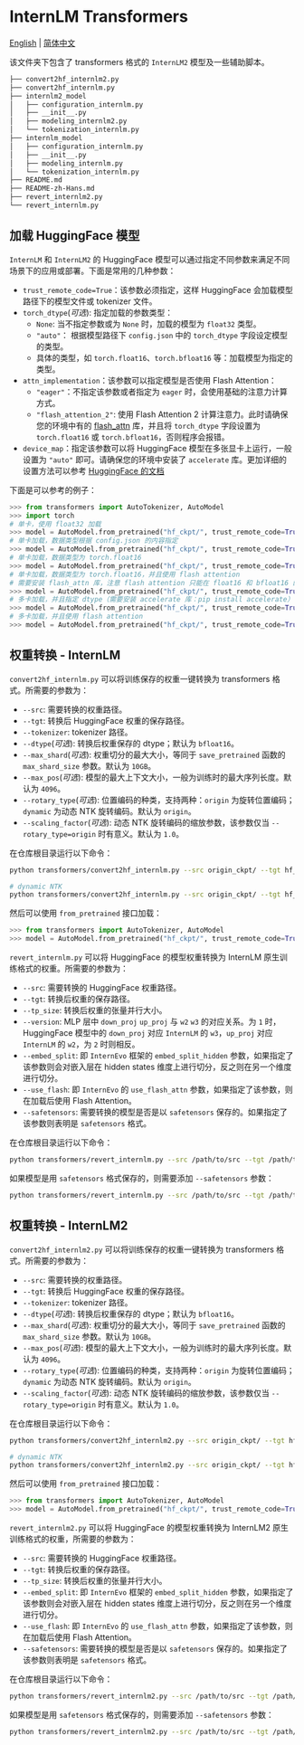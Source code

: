 # InternLM Transformers

[English](./README.md) |
[简体中文](./README-zh-Hans.md)

该文件夹下包含了 transformers 格式的 `InternLM2` 模型及一些辅助脚本。

```bash
├── convert2hf_internlm2.py
├── convert2hf_internlm.py
├── internlm2_model
│   ├── configuration_internlm.py
│   ├── __init__.py
│   ├── modeling_internlm2.py
│   └── tokenization_internlm.py
├── internlm_model
│   ├── configuration_internlm.py
│   ├── __init__.py
│   ├── modeling_internlm.py
│   └── tokenization_internlm.py
├── README.md
├── README-zh-Hans.md
├── revert_internlm2.py
└── revert_internlm.py
```

## 加载 HuggingFace 模型

`InternLM` 和 `InternLM2` 的 HuggingFace 模型可以通过指定不同参数来满足不同场景下的应用或部署。下面是常用的几种参数：

- `trust_remote_code=True`：该参数必须指定，这样 HuggingFace 会加载模型路径下的模型文件或 tokenizer 文件。
- `torch_dtype`(*可选*): 指定加载的参数类型：
    - `None`: 当不指定参数或为 `None` 时，加载的模型为 `float32` 类型。
    - `"auto"`： 根据模型路径下 `config.json` 中的 `torch_dtype` 字段设定模型的类型。
    - 具体的类型，如 `torch.float16`、`torch.bfloat16` 等：加载模型为指定的类型。
- `attn_implementation`：该参数可以指定模型是否使用 Flash Attention：
    - `"eager"`：不指定该参数或者指定为 `eager` 时，会使用基础的注意力计算方式。
    - `"flash_attention_2"`: 使用 Flash Attention 2 计算注意力。此时请确保您的环境中有的 [flash_attn](https://github.com/Dao-AILab/flash-attention) 库，并且将 `torch_dtype` 字段设置为 `torch.float16` 或 `torch.bfloat16`，否则程序会报错。
- `device_map`：指定该参数可以将 HuggingFace 模型在多张显卡上运行，一般设置为 `"auto"` 即可。请确保您的环境中安装了 `accelerate` 库。更加详细的设置方法可以参考 [HuggingFace 的文档](https://huggingface.co/docs/accelerate/main/en/concept_guides/big_model_inference)

下面是可以参考的例子：

```python
>>> from transformers import AutoTokenizer, AutoModel
>>> import torch
# 单卡，使用 float32 加载
>>> model = AutoModel.from_pretrained("hf_ckpt/", trust_remote_code=True).cuda()
# 单卡加载，数据类型根据 config.json 的内容指定
>>> model = AutoModel.from_pretrained("hf_ckpt/", trust_remote_code=True, torch_dtype="auto").cuda()
# 单卡加载，数据类型为 torch.float16
>>> model = AutoModel.from_pretrained("hf_ckpt/", trust_remote_code=True, torch_dtype=torch.float16).cuda()
# 单卡加载，数据类型为 torch.float16，并且使用 flash attention
# 需要安装 flash_attn 库，注意 flash attention 只能在 float16 和 bfloat16 的情况下使用
>>> model = AutoModel.from_pretrained("hf_ckpt/", trust_remote_code=True, torch_dtype=torch.float16, attn_implementation="flash_attention_2").cuda()
# 多卡加载，并且指定 dtype（需要安装 accelerate 库：pip install accelerate）
>>> model = AutoModel.from_pretrained("hf_ckpt/", trust_remote_code=True, torch_dtype=torch.float16, device_map="auto")
# 多卡加载，并且使用 flash attention
>>> model = AutoModel.from_pretrained("hf_ckpt/", trust_remote_code=True, torch_dtype=torch.float16, device_map="auto", attn_implementation="flash_attention_2")
```

## 权重转换 - InternLM

`convert2hf_internlm.py` 可以将训练保存的权重一键转换为 transformers 格式。所需要的参数为：

- `--src`: 需要转换的权重路径。
- `--tgt`: 转换后 HuggingFace 权重的保存路径。
- `--tokenizer`: tokenizer 路径。
- `--dtype`(*可选*): 转换后权重保存的 dtype；默认为 `bfloat16`。
- `--max_shard`(*可选*): 权重切分的最大大小，等同于 `save_pretrained` 函数的 `max_shard_size` 参数。默认为 `10GB`。
- `--max_pos`(*可选*): 模型的最大上下文大小，一般为训练时的最大序列长度。默认为 `4096`。
- `--rotary_type`(*可选*): 位置编码的种类，支持两种：`origin` 为旋转位置编码；`dynamic` 为动态 NTK 旋转编码。默认为 `origin`。
- `--scaling_factor`(*可选*): 动态 NTK 旋转编码的缩放参数，该参数仅当 `--rotary_type=origin` 时有意义。默认为 `1.0`。

在仓库根目录运行以下命令：

```bash
python transformers/convert2hf_internlm.py --src origin_ckpt/ --tgt hf_ckpt/ --tokenizer ./tools/tokenizer_internlm2.model --max_pos 4096 --rotary_type origin
```

```bash
# dynamic NTK
python transformers/convert2hf_internlm.py --src origin_ckpt/ --tgt hf_ckpt/ --tokenizer ./tools/tokenizer_internlm2.model --max_pos 4096 --rotary_type dynamic --scaling_factor 2.0
```

然后可以使用 `from_pretrained` 接口加载：

```python
>>> from transformers import AutoTokenizer, AutoModel
>>> model = AutoModel.from_pretrained("hf_ckpt/", trust_remote_code=True).cuda()
```

`revert_internlm.py` 可以将 HuggingFace 的模型权重转换为 InternLM 原生训练格式的权重。所需要的参数为：

- `--src`: 需要转换的 HuggingFace 权重路径。
- `--tgt`: 转换后权重的保存路径。
- `--tp_size`: 转换后权重的张量并行大小。
- `--version`: MLP 层中 `down_proj` `up_proj` 与 `w2` `w3` 的对应关系。为 `1` 时，HuggingFace 模型中的 `down_proj` 对应 `InternLM` 的 `w3`，`up_proj` 对应 `InternLM` 的 `w2`，为 `2` 时则相反。
- `--embed_split`: 即 `InternEvo` 框架的 `embed_split_hidden` 参数，如果指定了该参数则会对嵌入层在 hidden states 维度上进行切分，反之则在另一个维度进行切分。
- `--use_flash`: 即 `InternEvo` 的 `use_flash_attn` 参数，如果指定了该参数，则在加载后使用 Flash Attention。
- `--safetensors`: 需要转换的模型是否是以 `safetensors` 保存的。如果指定了该参数则表明是 `safetensors` 格式。

在仓库根目录运行以下命令：

```bash
python transformers/revert_internlm.py --src /path/to/src --tgt /path/to/tgt --tp_size 2 --embed_split --use_flash --version 1
```

如果模型是用 `safetensors` 格式保存的，则需要添加 `--safetensors` 参数：

```bash
python transformers/revert_internlm.py --src /path/to/src --tgt /path/to/tgt --tp_size 2 --embed_split --use_flash --version 1 --safetensors
```

## 权重转换 - InternLM2

`convert2hf_internlm2.py` 可以将训练保存的权重一键转换为 transformers 格式。所需要的参数为：

- `--src`: 需要转换的权重路径。
- `--tgt`: 转换后 HuggingFace 权重的保存路径。
- `--tokenizer`: tokenizer 路径。
- `--dtype`(*可选*): 转换后权重保存的 dtype；默认为 `bfloat16`。
- `--max_shard`(*可选*): 权重切分的最大大小，等同于 `save_pretrained` 函数的 `max_shard_size` 参数。默认为 `10GB`。
- `--max_pos`(*可选*): 模型的最大上下文大小，一般为训练时的最大序列长度。默认为 `4096`。
- `--rotary_type`(*可选*): 位置编码的种类，支持两种：`origin` 为旋转位置编码；`dynamic` 为动态 NTK 旋转编码。默认为 `origin`。
- `--scaling_factor`(*可选*): 动态 NTK 旋转编码的缩放参数，该参数仅当 `--rotary_type=origin` 时有意义。默认为 `1.0`。

在仓库根目录运行以下命令：

```bash
python transformers/convert2hf_internlm2.py --src origin_ckpt/ --tgt hf_ckpt/ --tokenizer ./tools/tokenizer_internlm2.model --max_pos 32768 --rotary_type origin
```

```bash
# dynamic NTK
python transformers/convert2hf_internlm2.py --src origin_ckpt/ --tgt hf_ckpt/ --tokenizer ./tools/tokenizer_internlm2.model --max_pos 32768 --rotary_type dynamic --scaling_factor 2.0
```

然后可以使用 `from_pretrained` 接口加载：

```python
>>> from transformers import AutoTokenizer, AutoModel
>>> model = AutoModel.from_pretrained("hf_ckpt/", trust_remote_code=True).cuda()
```

`revert_internlm2.py` 可以将 HuggingFace 的模型权重转换为 InternLM2 原生训练格式的权重，所需要的参数为：

- `--src`: 需要转换的 HuggingFace 权重路径。
- `--tgt`: 转换后权重的保存路径。
- `--tp_size`: 转换后权重的张量并行大小。
- `--embed_split`: 即 `InternEvo` 框架的 `embed_split_hidden` 参数，如果指定了该参数则会对嵌入层在 hidden states 维度上进行切分，反之则在另一个维度进行切分。
- `--use_flash`: 即 `InternEvo` 的 `use_flash_attn` 参数，如果指定了该参数，则在加载后使用 Flash Attention。
- `--safetensors`: 需要转换的模型是否是以 `safetensors` 保存的。如果指定了该参数则表明是 `safetensors` 格式。

在仓库根目录运行以下命令：

```bash
python transformers/revert_internlm2.py --src /path/to/src --tgt /path/to/tgt --tp_size 2 --embed_split --use_flash
```

如果模型是用 `safetensors` 格式保存的，则需要添加 `--safetensors` 参数：

```bash
python transformers/revert_internlm2.py --src /path/to/src --tgt /path/to/tgt --tp_size 2 --embed_split --use_flash --safetensors
```
